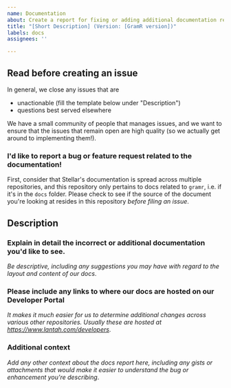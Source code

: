 ```yaml
---
name: Documentation
about: Create a report for fixing or adding additional documentation related to gramr
title: "[Short Description] (Version: [GramR version])"
labels: docs
assignees: ''

---
```


## Read before creating an issue

In general, we close any issues that are
* unactionable (fill the template below under "Description")
* questions best served elsewhere

We have a small community of people that manages issues, and we want to ensure that the issues that remain open are high quality (so we actually get around to implementing them!).


### I'd like to report a bug or feature request related to the documentation!

First, consider that Stellar's documentation is spread across multiple repositories, and this repository only pertains to docs related to `gramr`, i.e. if it's in the `docs` folder. Please check to see if the source of the document you're looking at resides in this repository *before filing an issue*.

## Description

### Explain in detail the incorrect or additional documentation you'd like to see.

*Be descriptive, including any suggestions you may have with regard to the layout and content of our docs*.

### Please include any links to where our docs are hosted on our Developer Portal

*It makes it much easier for us to determine additional changes across various other repositories. Usually these are hosted at https://www.lantah.com/developers*.

### Additional context
*Add any other context about the docs report here, including any gists or attachments that would make it easier to understand the bug or enhancement you're describing*.

